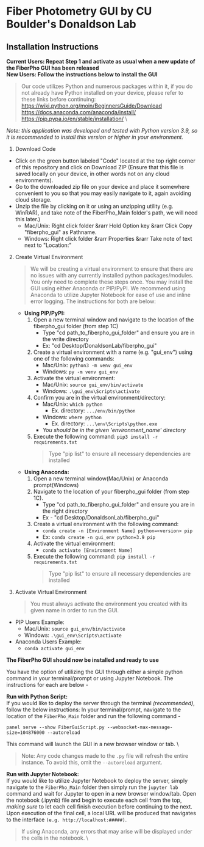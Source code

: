 # Fiber Photometry GUI by CU Boulder's Donaldson Lab

## Installation Instructions

**Current Users: Repeat Step 1 and activate as usual when a new update of the FiberPho GUI has been released** \
**New Users: Follow the instructions below to install the GUI**
> Our code utilizes Python and numerous packages within it, if you do not already have Python installed on your device, please refer to these links before continuing: <br>
https://wiki.python.org/moin/BeginnersGuide/Download \
https://docs.anaconda.com/anaconda/install/ \
https://pip.pypa.io/en/stable/installation/ \

*Note: this application was developed and tested with Python version 3.9, so it is recommended to install this version or higher in your environment.*

1. Download Code
- Click on the green button labeled "Code" located at the top right corner of this repository and click on Download ZIP (Ensure that this file is saved locally on your device, in other words not on any cloud environments).
- Go to the downloaded zip file on your device and place it somewhere convenient to you so that you may easily navigate to it, again avoiding cloud storage.
- Unzip the file by clicking on it or using an unzipping utility (e.g. WinRAR), and take note of the FiberPho_Main folder's path, we will need this later.)
    - Mac/Unix: Right click folder &rarr Hold Option key &rarr Click Copy "fiberpho_gui" as Pathname.
    - Windows: Right click folder &rarr Properties &rarr Take note of text next to "Location:"

2. Create Virtual Environment
    > We will be creating a virtual environment to ensure that there are no issues with any currently installed python packages/modules. You only need to complete these steps once. You may install the GUI using either Anaconda or PIP/PyPI. We recommend using Anaconda to utilize Jupyter Notebook for ease of use and inline error logging. The instructions for both are below:
    - **Using PIP/PyPI:**
        1. Open a new terminal window and navigate to the location of the fiberpho_gui folder (from step 1C)
            - Type "cd path_to_fiberpho_gui_folder" and ensure you are in the write directory
            - Ex: "cd Desktop/DonaldsonLab/fiberpho_gui"
        2. Create a virtual environment with a name (e.g. "gui_env") using one of the following commands: 
            - Mac/Unix: `python3 -m venv gui_env`
            - Windows: `py -m venv gui_env`
        3. Activate the virtual environment:
            - Mac/Unix: `source gui_env/bin/activate`
            - Windows: `.\gui_env\Scripts\activate`
        4. Confirm you are in the virtual environment/directory:
            - Mac/Unix: `which python`
                - Ex. directory: `.../env/bin/python`
            - Windows: `where python` 
                - Ex. directory: `...\env\Scripts\python.exe`
            - *You should be in the given 'environment_name' directory* 
        5. Execute the following command: `pip3 install -r requirements.txt`
            > Type "pip list" to ensure all necessary dependencies are installed
    - **Using Anaconda:**
        1. Open a new terminal window(Mac/Unix) or Anaconda prompt(Windows)
        2. Navigate to the location of your fiberpho_gui folder (from step 1C).
            - Type "cd path_to_fiberpho_gui_folder" and ensure you are in the right directory
            - Ex - "cd Desktop/DonaldsonLab/fiberpho_gui"
        3. Create a virtual environment with the following command:
            - `conda create -n [Environment Name] python=<version> pip`
            - Ex: `conda create -n gui_env python=3.9 pip`
        4. Activate the virtual environment:
            - `conda activate [Environment Name]`
        5. Execute the following command: `pip install -r requirements.txt`
            > Type "pip list" to ensure all necessary dependencies are installed

3. Activate Virtual Environment
    > You must always activate the environment you created with its given name in order to run the GUI.
- PIP Users Example: 
    - Mac/Unix: `source gui_env/bin/activate`
    - Windows: `.\gui_env\Scripts\activate`
- Anaconda Users Example:
    - `conda activate gui_env`

**The FiberPho GUI should now be installed and ready to use**

You have the option of utilizing the GUI through either a simple python command in your terminal/prompt or using Jupyter Notebook. The instructions for each are below -

**Run with Python Script:** \
If you would like to deploy the server through the terminal *(recommended)*, follow the below instructions:
In your terminal/prompt, navigate to the location of the `FiberPho_Main` folder and run the following command -

`panel serve --show FiberGuiScript.py --websocket-max-message-size=104876000 --autoreload`

This command will launch the GUI in a new browser window or tab. \
> Note: Any code changes made to the `.py` file will refresh the entire instance. To avoid this, omit the `--autoreload` argument.

**Run with Jupyter Notebook:** \
If you would like to utilize Jupyter Notebook to deploy the server, simply navigate to the `FiberPho_Main` folder then simply run the `jupyter lab` command and wait for Jupyter to open in a new browser window/tab. Open the notebook (.ipynb) file and begin to execute each cell from the top, *making sure* to let each cell finish execution before continuing to the next. Upon execution of the final cell, a local URL will be produced that navigates to the interface `(e.g. http://localhost:#####)`.
> If using Anaconda, any errors that may arise will be displayed under the cells in the notebook. \
